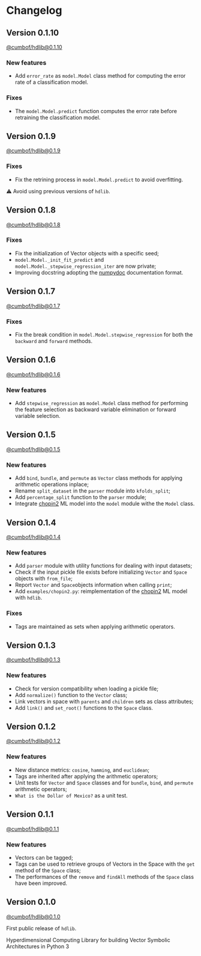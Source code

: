 # Changelog

## Version 0.1.10

[@cumbof/hdlib@0.1.10](https://github.com/cumbof/hdlib/releases/tag/0.1.10)

### New features

- Add `error_rate` as `model.Model` class method for computing the error rate of a classification model.

### Fixes

- The `model.Model.predict` function computes the error rate before retraining the classification model.

## Version 0.1.9

[@cumbof/hdlib@0.1.9](https://github.com/cumbof/hdlib/releases/tag/0.1.9)

### Fixes

- Fix the retrining process in `model.Model.predict` to avoid overfitting.

:warning: Avoid using previous versions of `hdlib`.

## Version 0.1.8

[@cumbof/hdlib@0.1.8](https://github.com/cumbof/hdlib/releases/tag/0.1.8)

### Fixes

- Fix the initialization of Vector objects with a specific seed;
- `model.Model._init_fit_predict` and `model.Model._stepwise_regression_iter` are now private;
- Improving docstring adopting the [numpydoc](https://numpydoc.readthedocs.io/en/latest/) documentation format.

## Version 0.1.7

[@cumbof/hdlib@0.1.7](https://github.com/cumbof/hdlib/releases/tag/0.1.7)

### Fixes

- Fix the break condition in `model.Model.stepwise_regression` for both the `backward` and `forward` methods.

## Version 0.1.6

[@cumbof/hdlib@0.1.6](https://github.com/cumbof/hdlib/releases/tag/0.1.6)

### New features

- Add `stepwise_regression` as `model.Model` class method for performing the feature selection as backward variable elimination or forward variable selection.

## Version 0.1.5

[@cumbof/hdlib@0.1.5](https://github.com/cumbof/hdlib/releases/tag/0.1.5)

### New features

- Add `bind`, `bundle`, and `permute` as `Vector` class methods for applying arithmetic operations inplace;
- Rename `split_dataset` in the `parser` module into `kfolds_split`;
- Add `percentage_split` function to the `parser` module;
- Integrate [chopin2](https://github.com/cumbof/chopin2) ML model into the `model` module withe the `Model` class.

## Version 0.1.4

[@cumbof/hdlib@0.1.4](https://github.com/cumbof/hdlib/releases/tag/0.1.4)

### New features

- Add `parser` module with utility functions for dealing with input datasets;
- Check if the input pickle file exists before initializing `Vector` and `Space` objects with `from_file`;
- Report `Vector` and `Space`objects information when calling `print`;
- Add `examples/chopin2.py`: reimplementation of the [chopin2](https://github.com/cumbof/chopin2) ML model with `hdlib`.

### Fixes

- Tags are maintained as sets when applying arithmetic operators.

## Version 0.1.3

[@cumbof/hdlib@0.1.3](https://github.com/cumbof/hdlib/releases/tag/0.1.3)

### New features

- Check for version compatibility when loading a pickle file;
- Add `normalize()` function to the `Vector` class;
- Link vectors in space with `parents` and `children` sets as class attributes;
- Add `link()` and `set_root()` functions to the `Space` class.

## Version 0.1.2

[@cumbof/hdlib@0.1.2](https://github.com/cumbof/hdlib/releases/tag/0.1.2)

### New features

- New distance metrics: `cosine`, `hamming`, and `euclidean`;
- Tags are inherited after applying the arithmetic operators;
- Unit tests for `Vector` and `Space` classes and for `bundle`, `bind`, and `permute` arithmetic operators;
- `What is the Dollar of Mexico?` as a unit test.

## Version 0.1.1

[@cumbof/hdlib@0.1.1](https://github.com/cumbof/hdlib/releases/tag/0.1.1)

### New features

- Vectors can be tagged;
- Tags can be used to retrieve groups of Vectors in the Space with the `get` method of the `Space` class;
- The performances of the `remove` and `findAll` methods of the `Space` class have been improved.

## Version 0.1.0

[@cumbof/hdlib@0.1.0](https://github.com/cumbof/hdlib/releases/tag/0.1.0)

First public release of `hdlib`.

Hyperdimensional Computing Library for building Vector Symbolic Architectures in Python 3
